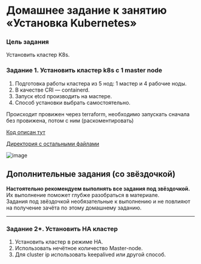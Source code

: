 # Домашнее задание к занятию «Установка Kubernetes»

### Цель задания

Установить кластер K8s.

### Задание 1. Установить кластер k8s с 1 master node

1. Подготовка работы кластера из 5 нод: 1 мастер и 4 рабочие ноды.
2. В качестве CRI — containerd.
3. Запуск etcd производить на мастере.
4. Способ установки выбрать самостоятельно.

Происходит провижен через terraform, необходимо запускать сначала без провижена, потом с ним (раскоментировать)

[Код описан тут](/automation_infra/homeworks/terraform/modules/m1-w4-k8s-cluster/vpc.tf)

[Директория с остальными файлами](/automation_infra/homeworks/terraform/modules/m1-w4-k8s-cluster)

![image](https://github.com/malkops/nah/assets/44001733/28578aab-8cd3-4ce4-a096-313d3a563654)

## Дополнительные задания (со звёздочкой)

**Настоятельно рекомендуем выполнять все задания под звёздочкой.** Их выполнение поможет глубже разобраться в материале.   
Задания под звёздочкой необязательные к выполнению и не повлияют на получение зачёта по этому домашнему заданию. 

------
### Задание 2*. Установить HA кластер

1. Установить кластер в режиме HA.
2. Использовать нечётное количество Master-node.
3. Для cluster ip использовать keepalived или другой способ.
